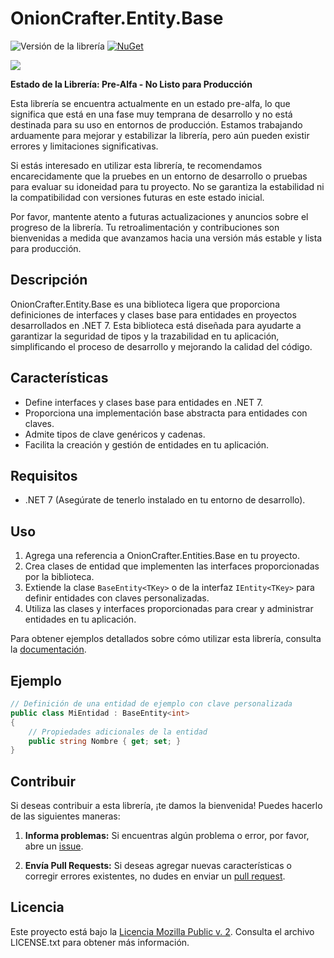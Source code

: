# OnionCrafter.Entity.Base

![Versión de la librería](https://img.shields.io/badge/Versi%C3%B3n-1.0.0-brightgreen) [![NuGet](https://img.shields.io/nuget/v/OnionCrafter.Entity.Base.svg)](https://www.nuget.org/packages/OnionCrafter.Entity.Base/)

![](https://raw.githubusercontent.com/Dtopiast/OnionCrafter.Entity.Base/main/Images/Logo.png)

**Estado de la Librería: Pre-Alfa - No Listo para Producción**

Esta librería se encuentra actualmente en un estado pre-alfa, lo que significa que está en una fase muy temprana de desarrollo y no está destinada para su uso en entornos de producción. Estamos trabajando arduamente para mejorar y estabilizar la librería, pero aún pueden existir errores y limitaciones significativas.

Si estás interesado en utilizar esta librería, te recomendamos encarecidamente que la pruebes en un entorno de desarrollo o pruebas para evaluar su idoneidad para tu proyecto. No se garantiza la estabilidad ni la compatibilidad con versiones futuras en este estado inicial.

Por favor, mantente atento a futuras actualizaciones y anuncios sobre el progreso de la librería. Tu retroalimentación y contribuciones son bienvenidas a medida que avanzamos hacia una versión más estable y lista para producción.

## Descripción

OnionCrafter.Entity.Base es una biblioteca ligera que proporciona definiciones de interfaces y clases base para entidades en proyectos desarrollados en .NET 7. Esta biblioteca está diseñada para ayudarte a garantizar la seguridad de tipos y la trazabilidad en tu aplicación, simplificando el proceso de desarrollo y mejorando la calidad del código.

## Características

- Define interfaces y clases base para entidades en .NET 7.
- Proporciona una implementación base abstracta para entidades con claves.
- Admite tipos de clave genéricos y cadenas.
- Facilita la creación y gestión de entidades en tu aplicación.

## Requisitos

- .NET 7 (Asegúrate de tenerlo instalado en tu entorno de desarrollo).

## Uso

1. Agrega una referencia a OnionCrafter.Entities.Base en tu proyecto.
2. Crea clases de entidad que implementen las interfaces proporcionadas por la biblioteca.
3. Extiende la clase `BaseEntity<TKey>` o de la interfaz `IEntity<TKey>` para definir entidades con claves personalizadas.
4. Utiliza las clases y interfaces proporcionadas para crear y administrar entidades en tu aplicación.

Para obtener ejemplos detallados sobre cómo utilizar esta librería, consulta la [documentación](https://github.com/Dtopiast/OnionCrafter.Entity.Base/wiki).

## Ejemplo

```csharp
// Definición de una entidad de ejemplo con clave personalizada
public class MiEntidad : BaseEntity<int>
{
    // Propiedades adicionales de la entidad
    public string Nombre { get; set; }
}
```

## Contribuir

Si deseas contribuir a esta librería, ¡te damos la bienvenida! Puedes hacerlo de las siguientes maneras:

1. **Informa problemas:** Si encuentras algún problema o error, por favor, abre un [issue](https://github.com/dtopiast/OnionCrafter.Entity.Baseissues).

2. **Envía Pull Requests:** Si deseas agregar nuevas características o corregir errores existentes, no dudes en enviar un [pull request](https://github.com/dtopiast/OnionCrafter.Entity.Base/pulls).

## Licencia

Este proyecto está bajo la [Licencia Mozilla Public v. 2](LICENSE.txt). Consulta el archivo LICENSE.txt para obtener más información.
